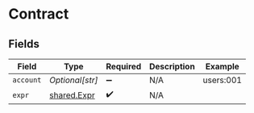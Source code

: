 # Contract


## Fields

| Field                                      | Type                                       | Required                                   | Description                                | Example                                    |
| ------------------------------------------ | ------------------------------------------ | ------------------------------------------ | ------------------------------------------ | ------------------------------------------ |
| `account`                                  | *Optional[str]*                            | :heavy_minus_sign:                         | N/A                                        | users:001                                  |
| `expr`                                     | [shared.Expr](../../models/shared/expr.md) | :heavy_check_mark:                         | N/A                                        |                                            |